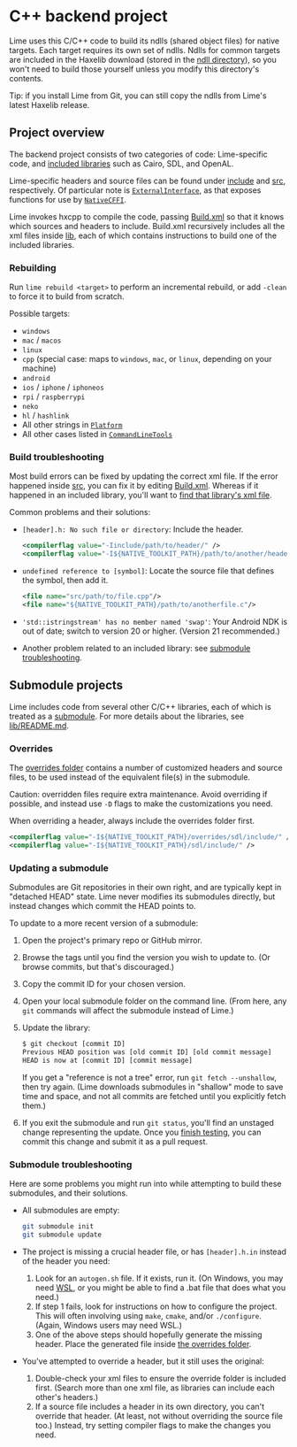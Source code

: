 # C++ backend project
Lime uses this C/C++ code to build its ndlls (shared object files) for native targets. Each target requires its own set of ndlls. Ndlls for common targets are included in the Haxelib download (stored in the [ndll directory](https://github.com/openfl/lime/tree/develop/ndll)), so you won't need to build those yourself unless you modify this directory's contents.

Tip: if you install Lime from Git, you can still copy the ndlls from Lime's latest Haxelib release.

## Project overview
The backend project consists of two categories of code: Lime-specific code, and [included libraries](#submodule-projects) such as Cairo, SDL, and OpenAL.

Lime-specific headers and source files can be found under [include](include) and [src](src), respectively. Of particular note is [`ExternalInterface`](src/ExternalInterface.cpp), as that exposes functions for use by [`NativeCFFI`](https://github.com/openfl/lime/blob/develop/src/lime/_internal/backend/native/NativeCFFI.hx).

Lime invokes hxcpp to compile the code, passing [Build.xml](Build.xml) so that it knows which sources and headers to include. Build.xml recursively includes all the xml files inside [lib](lib), each of which contains instructions to build one of the included libraries.

### Rebuilding
Run `lime rebuild <target>` to perform an incremental rebuild, or add `-clean` to force it to build from scratch.

Possible targets:

- `windows`
- `mac` / `macos`
- `linux`
- `cpp` (special case: maps to `windows`, `mac`, or `linux`, depending on your machine)
- `android`
- `ios` / `iphone` / `iphoneos`
- `rpi` / `raspberrypi`
- `neko`
- `hl` / `hashlink`
- All other strings in [`Platform`](https://github.com/openfl/lime/blob/develop/src/lime/tools/Platform.hx)
- All other cases listed in [`CommandLineTools`](https://github.com/openfl/lime/blob/50488aee5353c2918b7a00bbe2930c5cf51fe1c9/tools/CommandLineTools.hx#L233-L292)

### Build troubleshooting
Most build errors can be fixed by updating the correct xml file. If the error happened inside [src](src), you can fix it by editing [Build.xml](Build.xml). Whereas if it happened in an included library, you'll want to [find that library's xml file](lib).

Common problems and their solutions:

- `[header].h: No such file or directory`: Include the header.

   ```xml
   <compilerflag value="-Iinclude/path/to/header/" />
   <compilerflag value="-I${NATIVE_TOOLKIT_PATH}/path/to/another/header/" />
   ```

- `undefined reference to [symbol]`: Locate the source file that defines the symbol, then add it.

   ```xml
   <file name="src/path/to/file.cpp"/>
   <file name="${NATIVE_TOOLKIT_PATH}/path/to/anotherfile.c"/>
   ```

- `'std::istringstream' has no member named 'swap'`: Your Android NDK is out of date; switch to version 20 or higher. (Version 21 recommended.)

- Another problem related to an included library: see [submodule troubleshooting](#submodule-troubleshooting).

## Submodule projects
Lime includes code from several other C/C++ libraries, each of which is treated as a [submodule](https://git-scm.com/book/en/v2/Git-Tools-Submodules). For more details about the libraries, see [lib/README.md](lib/README.md).

### Overrides
The [overrides folder](lib/overrides) contains a number of customized headers and source files, to be used instead of the equivalent file(s) in the submodule.

Caution: overridden files require extra maintenance. Avoid overriding if possible, and instead use `-D` flags to make the customizations you need.

When overriding a header, always include the overrides folder first.

```xml
<compilerflag value="-I${NATIVE_TOOLKIT_PATH}/overrides/sdl/include/" />
<compilerflag value="-I${NATIVE_TOOLKIT_PATH}/sdl/include/" />
```

### Updating a submodule
Submodules are Git repositories in their own right, and are typically kept in "detached HEAD" state. Lime never modifies its submodules directly, but instead changes which commit the HEAD points to.

To update to a more recent version of a submodule:

1. Open the project's primary repo or GitHub mirror.
2. Browse the tags until you find the version you wish to update to. (Or browse commits, but that's discouraged.)
3. Copy the commit ID for your chosen version.
4. Open your local submodule folder on the command line. (From here, any `git` commands will affect the submodule instead of Lime.)
5. Update the library:

   ```bash
   $ git checkout [commit ID]
   Previous HEAD position was [old commit ID] [old commit message]
   HEAD is now at [commit ID] [commit message]
   ```

   If you get a "reference is not a tree" error, run `git fetch --unshallow`, then try again. (Lime downloads submodules in "shallow" mode to save time and space, and not all commits are fetched until you explicitly fetch them.)
6. If you exit the submodule and run `git status`, you'll find an unstaged change representing the update. Once you [finish testing](#rebuilding), you can commit this change and submit it as a pull request.

### Submodule troubleshooting
Here are some problems you might run into while attempting to build these submodules, and their solutions.

- All submodules are empty:

   ```bash
   git submodule init
   git submodule update
   ```

- The project is missing a crucial header file, or has `[header].h.in` instead of the header you need:

   1. Look for an `autogen.sh` file. If it exists, run it. (On Windows, you may need [WSL](https://docs.microsoft.com/en-us/windows/wsl/about), or you might be able to find a .bat file that does what you need.)
   2. If step 1 fails, look for instructions on how to configure the project. This will often involving using `make`, `cmake`, and/or `./configure`. (Again, Windows users may need WSL.)
   3. One of the above steps should hopefully generate the missing header. Place the generated file inside [the overrides folder](#overrides).

- You've attempted to override a header, but it still uses the original:

   1. Double-check your xml files to ensure the override folder is included first. (Search more than one xml file, as libraries can include each other's headers.)
   2. If a source file includes a header in its own directory, you can't override that header. (At least, not without overriding the source file too.) Instead, try setting compiler flags to make the changes you need.
